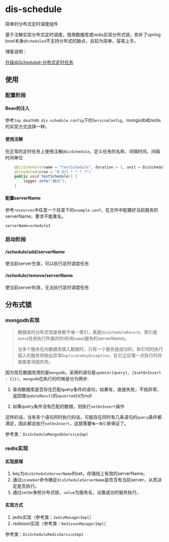 # dis-schedule
简单的分布式定时调度组件

基于注解实现分布式定时调度，借用数据库或redis实现分布式锁，弥补了spring boot本身`@Scheduled`不支持分布式的缺点，且较为简单，容易上手。

博客说明：

[升级@Scheduled-分布式定时任务](https://death00.github.io/2019/09/30/%E5%8D%87%E7%BA%A7@Scheduled-%E5%88%86%E5%B8%83%E5%BC%8F%E5%AE%9A%E6%97%B6%E4%BB%BB%E5%8A%A1/#more)

## 使用

### 配置阶段

#### Bean的注入

参考`top.death00.dis.schedule.config`下的`ServiceConfig`，mongodb和redis的实现方式选择一种。

#### 使用注解

在正常的定时任务上使用注解`@DisSchedule`，定义任务的名称、间隔时间、间隔时间单位

```java
    @DisSchedule(name = "testSchedule", duration = 1, unit = DisScheduleUnit.MINUTES)
    @Scheduled(cron = "0 0/1 * * * ?")
    public void testSchedule() {
        logger.info("输出");
    }
```

#### 配置serverName

参考`resources`中任意一个目录下的`example.conf`，在文件中配置好当前服务的serverName，要求不能重名。
```
serverName=schedule1
```

### 启动阶段

#### /schedule/add/serverName

使当前server生效，可以执行定时调度任务

#### /schedule/remove/serverName

使当前server失效，无法执行定时调度任务

## 分布式锁

### mongodb实现

>数据库的分布式锁是依赖于唯一索引，表是`disScheduleRecord`，索引是`date`(任务执行所属的时间)和`name`(服务的serverName)。
>
>当多个服务在向数据库插入数据时，只有一个服务是成功的，和它同时执行插入的服务将抛出异常`DuplicateKeyException`，在它之后慢一点执行的将直接查询就失败。

因为现在数据库用的是`mongodb`，采用的语句是`update({query}, {$setOnInsert : {}})`，`mongodb`在执行的时候是分为两步:

1. 查询数据库是否存在匹配query条件的语句，如果有，直接失败，不抛异常，返回值`UpdateResult`的`upsertedId`为null

2. 如果query条件没有匹配的数据，则执行`setOnInsert`操作

这样的话，当有多个语句同时执行的话，可能存在同时有几条语句的`query`条件都满足，因此都会执行`setOnInsert`，这就需要`唯一索引`来保证了。

参考类：`DisScheduleMongodbServiceImpl`

### redis实现

#### 实现原理

1. key为`disScheduleServerName`的set，存储线上有效的serverName。
2. 通过`sismeber`命令确定`disScheduleServerName`是否含有当前server，从而决定是否执行。
3. 通过`setNx`争抢分布式锁，`value`为服务名，设置成功的服务执行。

#### 实现方式

1. jedis实现（参考类：`JedisManagerImpl`）
2. redisson实现（参考类：`RedissonManagerImpl`）

参考类：`DisScheduleRedisServiceImpl`